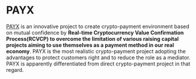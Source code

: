 # PAYX

[PAYX](https://www.mypayx.net/) is an innovative project to create crypto-payment environment based on mutual confidence by **Real-time Cryptocurrency Value Confirmation Process(RCVCP) to overcome the limitation of various raising capital projects aiming to use themselves as a payment method in our real economy**. PAYX is the most realistic crypto-payment project adopting the advantages to protect customers right and to reduce the role as a mediator. PAYX is apparently differentiated from direct crypto-payment project in that regard.